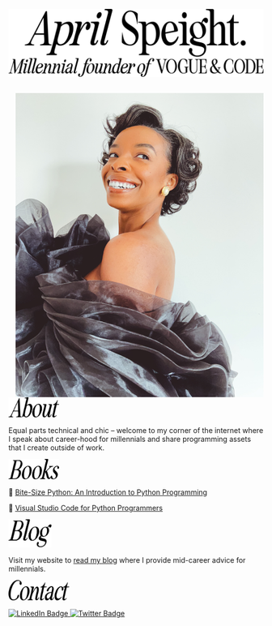 ![A header that says April Speight millenial founder of Vogue and Code.](https://raw.githubusercontent.com/aprilspeight/aprilspeight/master/GitHub-header.png)

<div id="about" align="center">

##

</div>

<img align="right" height="600" width="490" alt="" src="https://raw.githubusercontent.com/aprilspeight/aprilspeight/master/April.png" /></a>

<img height="40" width="100" alt="" src="https://raw.githubusercontent.com/aprilspeight/aprilspeight/master/about-GitHub.png" /></a>

Equal parts technical and chic – welcome to my corner of the internet where I speak about career-hood for millennials and share programming assets that I create outside of work.

<img height="40" width="100" alt="" src="https://raw.githubusercontent.com/aprilspeight/aprilspeight/master/books-GitHub.png" /></a>

:green_book: [Bite-Size Python: An Introduction to Python Programming](https://www.wiley.com/en-us/Bite+Size+Python%3A+An+Introduction+to+Python+Programming-p-9781119643821)

:blue_book: [Visual Studio Code for Python Programmers](https://www.wiley.com/en-us/Visual+Studio+Code+for+Python+Programmers-p-9781119773368)

<img height="55" width="85" alt="" src="https://raw.githubusercontent.com/aprilspeight/aprilspeight/master/blog-GitHub.png" /></a>

Visit my website to [read my blog](https://www.vogueandcode.com/blog) where I provide mid-career advice for millennials.

<img height="40" width="120" alt="" src="https://raw.githubusercontent.com/aprilspeight/aprilspeight/master/contact-GitHub.png" /></a>

<div id="badges">
  <a href="https://www.linkedin.com/in/aprilspeight">
    <img src="https://img.shields.io/badge/LinkedIn-blue?style=for-the-badge&logo=linkedin&logoColor=white" alt="LinkedIn Badge"/>
  </a>
  <a href="https://www.twitter.com/vogueandcode">
    <img src="https://img.shields.io/badge/Twitter-blue?style=for-the-badge&logo=twitter&logoColor=white" alt="Twitter Badge"/>
  </a>
</div>

<!--
**aprilspeight/aprilspeight** is a ✨ _special_ ✨ repository because its `README.md` (this file) appears on your GitHub profile.

Here are some ideas to get you started:

- 🔭 I’m currently working on ...
- 🌱 I’m currently learning ...
- 👯 I’m looking to collaborate on ...
- 🤔 I’m looking for help with ...
- 💬 Ask me about ...
- 📫 How to reach me: ...
- 😄 Pronouns: ...
- ⚡ Fun fact: ...
-->
